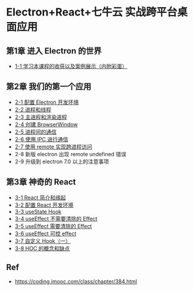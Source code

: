 # Electron+React+七牛云 实战跨平台桌面应用

## 第1章 进入 Electron 的世界

* [1-1 学习本课程的收获以及案例展示（内附彩蛋）](./ch01-01)

## 第2章 我们的第一个应用

* [2-1 配置 Electron 开发环境](./ch02-01)
*  [2-2 进程和线程](./ch02-02)
*  [2-3 主进程和渲染进程](./ch02-03)
*  [2-4 创建 BrowserWindow](./ch02-04)
*  [2-5 进程间的通信](./ch02-05)
*  [2-6 使用 IPC 进行通信](./ch02-06)
*  [2-7 使用 remote 实现跨进程访问](./ch02-07)
*  2-8 新版 electron 出现 remote undefined 错误
*  2-9 升级到 electron 7.0 以上的注意事项


## 第3章 神奇的 React


* [3-1 React 简介和缘起](./ch03-01)
* [3-2 配置 React 开发环境](./ch03-02)
* [3-3 useState Hook](./ch03-03)
* [3-4 useEffect 不需要清除的 Effect](./ch03-04/)
* [3-5 useEffect 需要清除的 Effect](./ch03-05/)
* [3-6 useEffect 可控 effect](./ch03-06/)
* [3-7 自定义 Hook（一）](./ch03-07/)
* [3-8 HOC 的概念和缺点](./ch03-08/)


## Ref

* <https://coding.imooc.com/class/chapter/384.html>